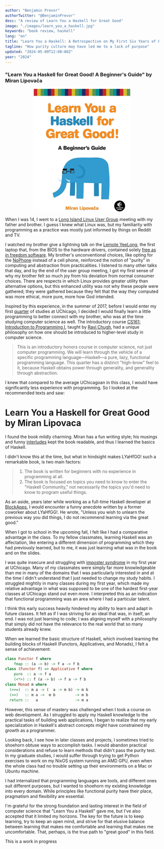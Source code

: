 ```yaml
---
author: "Benjamin Prevor"
authorTwitter: "@BenjaminPrevor"
desc: "A review of Learn You a Haskell for Great Good"
image: "./images/learn_you_a_haskell.jpg"
keywords: "book review, haskell"
lang: "en"
title: "Learn You a Haskell: A Retrospective on My First Six Years of Programming"
tagline: "How purity culture may have led me to a lack of purpose"
updated: "2024-05-09T12:00:00Z"
year: "2024"
---
```


### "Learn You a Haskell for Great Good! A Beginner's Guide" by Miran Lipovača

<div style="text-align:center">
    <img
      alt="Learn You a Haskell for Great Good by Miran Lipovaca"
      src="./images/learn_you_a_haskell.jpg"
      height="400"
    />
</div>

When I was 14, I went to a [Long Island Linux User Group](https://lilug.org/) meeting with my father and brother. I guess I knew what Linux was, but my familiarity with programming as a practice was mostly just informed by things on Reddit and TV.

I watched my brother give a lightning talk on the [Lemote YeeLong](https://www.linux-netbook.com/lemote-yeeloong-8089/), the first laptop that, from the BIOS to the hardware drivers, contained solely [free as in freedom software](https://www.gnu.org/philosophy/free-sw.en.html). My brother's unconventional choices, like opting for the [NoPhone](https://thenophone.com/) instead of a cell phone, reinforced the notion of "purity" in computing and abstraction from practicalities. I listened to many other talks that day, and by the end of the user group meeting, I got my first sense of why my brother felt so much joy from his deviation from normal consumer choices. There are respects in which Linux provides greater utility than alternative options, but this enhanced utility was not why these people were gathered; they were gathered because they felt that the way they computed was more ethical, more pure, more how God intended.

Inspired by this experience, in the summer of 2017, before I would enter my first [quarter](<https://en.wikipedia.org/wiki/Academic_quarter_(year_division)>) of studies at UChicago, I decided I would finally learn a little programming to better connect with my brother, who was at the time studying computer science as well. The introductory course [CS161: Introduction to Programming I](http://cmsc-16100.cs.uchicago.edu/2021-autumn/), taught by [Ravi Chugh](https://people.cs.uchicago.edu/~rchugh/), had a unique philosophy on how one should be introduced to higher-level study in computer science.

> This is an introductory honors course in computer science, not just computer programming. We will learn through the vehicle of a specific programming language—Haskell—a pure, lazy, functional programming language. This quarter has a distinct "high-brow" feel to it, because Haskell obtains power through generality, and generality through abstraction.

I knew that compared to the average UChicagoan in this class, I would have significantly less experience with programming. So I looked at the recommended texts and saw: <h1>Learn You a Haskell for Great Good by Miran Lipovaca</h1>

I found the book mildly charming. Miran has a fun writing style; his musings and funny [interludes](https://haskell.foundation/podcast/) kept the book readable, and thus I learned the basics of Haskell.

I didn't know this at the time, but what in hindsight makes LYaHfGG! such a remarkable book, is two main factors:

> 1. The book is written for beginners with no experience in programming at all.
> 2. The book is focused on topics you need to know to enter the "Haskell Community," not necessarily the topics you'd need to know to program useful things.

As an aside, years later while working as a full-time Haskell developer at [BlockApps](https://blockapps.net/), I would encounter a funny anecdote written by a former coworker about LYaHfGG!. He wrote, "Unless you wish to unlearn the previous way you did things, I do not recommend learning via the great good."

When I got to school in the upcoming fall, I felt like I had a comparative advantage in the class. To my fellow classmates, learning Haskell was an affectation, like entering a different dimension of programming which they had previously learned, but to me, it was just learning what was in the book and on the slides.

I was quite insecure and struggling with [imposter syndrome](https://en.wikipedia.org/wiki/Impostor_syndrome) in my first year at UChicago. Many of my classmates were simply far more knowledgeable than me in many of the domains that I was particularly interested in and at the time I didn't understand that I just needed to change my study habits. I struggled mightily in many classes during my first year, which made my relative advantage in what was supposed to be one of the hardest first-year classes at UChicago stand out even more. I interpreted this as an indication that functional programming was an area where I had a particular talent.

I think this early success heavily hindered my ability to learn and adapt in future classes. It felt as if I was striving for an ideal that was, in itself, an end. I was not just learning to code; I was aligning myself with a philosophy that simply did not have the relevance to the real world that so many students already knew.

When we learned the basic structure of Haskell, which involved learning the building blocks of Haskell (Functors, Applicatives, and Monads), I felt a sense of achievement:

```haskell
class Functor f where
    fmap :: (a -> b) -> f a -> f b
class (Functor f) => Applicative f where
    pure  :: a -> f a
    (<*>) :: f (a -> b) -> f a -> f b
class Monad m where
  (>>=)  :: m a -> (  a -> m b) -> m b
  (>>)   :: m a ->  m b         -> m b
  return ::   a                 -> m a
```

However, this sense of mastery was challenged when I took a course on web development. As I struggled to apply my Haskell knowledge to the practical tasks of building web applications, I began to realize that my early specialization in Haskell's abstract concepts might have constrained my growth as a programmer.

Looking back, I see how in later classes and projects, I sometimes tried to shoehorn obtuse ways to accomplish tasks. I would abandon practical considerations and refuse to learn methods that didn't pass the purity test. In my graduate studies, I would suffer through trying to get Python exercises to work on my NixOS system running an AMD GPU, even when the whole class had no trouble setting up their environments on a Mac or Ubuntu machine.

I had internalized that programming languages are tools, and different ones suit different purposes, but I wanted to shoehorn my existing knowledge into every domain. While principles like functional purity have their place, pragmatism and flexibility are essential.

I'm grateful for the strong foundation and lasting interest in the field of computer science that "Learn You a Haskell" gave me, but I've also accepted that it limited my horizons. The key for the future is to keep learning, try to keep an open mind, and strive for that elusive balance between learning that makes me comfortable and learning that makes me uncomfortable. That, perhaps, is the true path to "great good" in this field.

This is a work in progress
